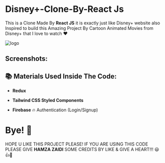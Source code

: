 # Disney+-Clone-By-React Js

This is a Clone Made By **React JS** it is exactly just like Disney+ website also Inspired to build this Amazing Project By Cartoon Animated Movies from Disney+ that I love to watch ❤️

![logo](https://user-images.githubusercontent.com/52501040/176181159-b7e9d668-1000-4dc8-8b01-f6cc3b959bc5.svg)

## Screenshots:

## 📚 Materials Used Inside The Code:
  
- **Redux**

- **Tailwind CSS Styled Components**

- **Firebase** 🔥 Authentication (Login/Signup)
  
# Bye! 👋

HOPE U LIKE THIS PROJECT PLEASE! IF YOU ARE USING THIS CODE PLEASE GIVE **HAMZA ZAIDI** SOME CREDITS BY LIKE & GIVE A HEART!!! 😃👍💛
